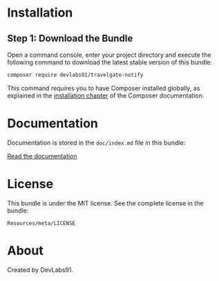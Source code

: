 Installation
============

Step 1: Download the Bundle
---------------------------

Open a command console, enter your project directory and execute the
following command to download the latest stable version of this bundle:

```bash
composer require devlabs91/travelgate-notify
```

This command requires you to have Composer installed globally, as explained
in the [installation chapter](https://getcomposer.org/doc/00-intro.md)
of the Composer documentation.

Documentation
============

Documentation is stored in the `doc/index.md` file in this bundle:

[Read the documentation](https://github.com/devlabs91/travelgate-notify/blob/master/doc/index.md)

License
============

This bundle is under the MIT license. See the complete license in the bundle:

```
Resources/meta/LICENSE
```

About
============

Created by DevLabs91.
